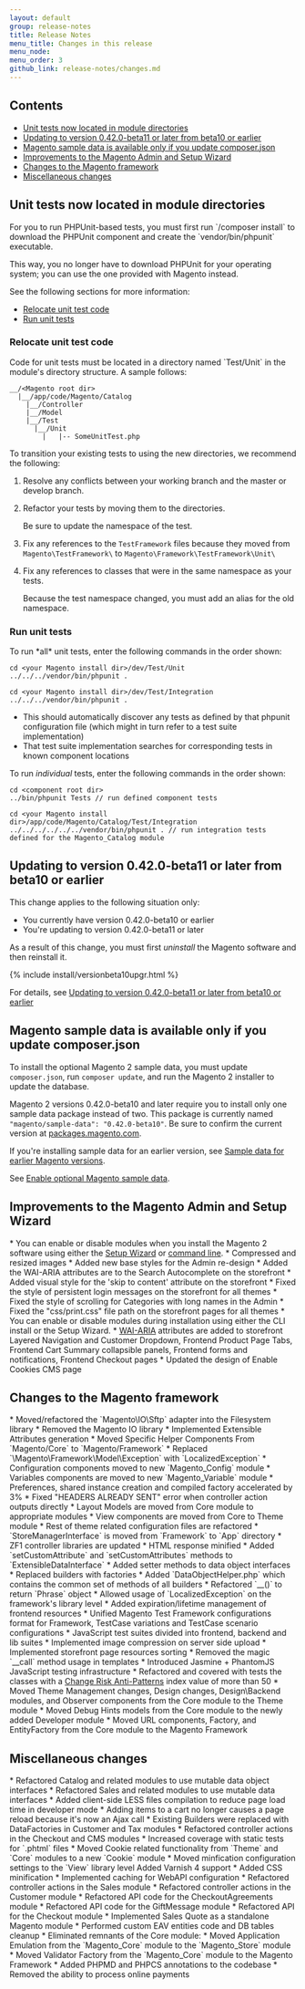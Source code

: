 ```yaml
---
layout: default
group: release-notes
title: Release Notes
menu_title: Changes in this release
menu_node: 
menu_order: 3
github_link: release-notes/changes.md
---
```


<h2 id="changes-contents">Contents</h2>

*   <a href="#change-devrc-unit">Unit tests now located in module directories</a>
*   <a href="#change-devbeta-uninstall">Updating to version 0.42.0-beta11 or later from beta10 or earlier</a>
*   <a href="#change-devbeta-sampledata">Magento sample data is available only if you update composer.json</a>
*	<a href="#admin">Improvements to the Magento Admin and Setup Wizard</a>
*	<a href="#framework">Changes to the Magento framework</a>
*	<a href="#misc">Miscellaneous changes</a>

<h2 id="change-devrc-unit">Unit tests now located in module directories</h2>
For you to run PHPUnit-based tests, you must first run `<your Magento root dir>/composer install` to download the PHPUnit component and create the `vendor/bin/phpunit` executable. 

This way, you no longer have to download PHPUnit for your operating system; you can use the one provided with Magento instead.

See the following sections for more information:

*	<a href="#change-devrc-unit-move">Relocate unit test code</a>
*	<a href="#change-devrc-unit-run">Run unit tests</a>

<h3 id="change-devrc-unit-move">Relocate unit test code</h3>
Code for unit tests must be located in a directory named `Test/Unit` in the module's directory structure. A sample follows:

	__/<Magento root dir>
	  |__/app/code/Magento/Catalog
	    |__/Controller
	    |__/Model
	    |__/Test
	      |__/Unit
	        |   |-- SomeUnitTest.php

To transition your existing tests to using the new directories, we recommend the following:

1. Resolve any conflicts between your working branch and the master or develop branch.
2. Refactor your tests by moving them to the directories.  

	Be sure to update the namespace of the test.

3. Fix any references to the `TestFramework` files because they moved from `Magento\TestFramework\` to `Magento\Framework\TestFramework\Unit\`

4. Fix any references to classes that were in the same namespace as your tests.  

	Because the test namespace changed, you must add an alias for the old namespace.

<h3 id="change-devrc-unit-run">Run unit tests</h3>
To run *all* unit tests, enter the following commands in the order shown:

	cd <your Magento install dir>/dev/Test/Unit
	../../../vendor/bin/phpunit .

	cd <your Magento install dir>/dev/Test/Integration
	../../../vendor/bin/phpunit .


*	This should automatically discover any tests as defined by that phpunit configuration file (which might in turn refer to a test suite implementation)
*	That test suite implementation searches for corresponding tests in known component locations

To run *individual* tests, enter the following commands in the order shown:

	cd <component root dir>
	../bin/phpunit Tests // run defined component tests

	cd <your Magento install dir>/app/code/Magento/Catalog/Test/Integration
	../../../../../../vendor/bin/phpunit . // run integration tests defined for the Magento_Catalog module


<h2 id="change-devbeta-uninstall">Updating to version 0.42.0-beta11 or later from beta10 or earlier</h2>
This change applies to the following situation only:

*   You currently have version 0.42.0-beta10 or earlier
*   You're updating to version 0.42.0-beta11 or later

<div class="bs-callout bs-callout-info" id="info">
    <p>As a result of this change, you must first <em>uninstall</em> the Magento software and then reinstall it.</p>
</div>
{% include install/versionbeta10upgr.html %}

For details, see <a href="{{ site.gdeurl }}install-gde/install/install-cli-install.html#instgde-install-magento-updatebeta11">Updating to version 0.42.0-beta11 or later from beta10 or earlier</a>

<h2 id="change-devbeta-sampledata">Magento sample data is available only if you update composer.json</h2>

To install the optional Magento 2 sample data, you must update `composer.json`, run `composer update`, and run the Magento 2 installer to update the database.

<div class="bs-callout bs-callout-info" id="info">
<span class="glyphicon-class">
  <p>Magento 2 versions 0.42.0-beta10 and later require you to install only one sample data package instead of two. This package is currently named <code>"magento/sample-data": "0.42.0-beta10"</code>. Be sure to confirm the current version at <a href="http://packages.magento.com/#magento/sample-data" target="_blank">packages.magento.com</a>.</p>
<p>If you're installing sample data for an earlier version, see <a href="#installgde-install-sample-old">Sample data for earlier Magento versions</a>.</p></span>
</div>

See <a href="{{ site.gdeurl }}/install-gde/install/sample-data.html">Enable optional Magento sample data</a>.

<h2 id="admin">Improvements to the Magento Admin and Setup Wizard</h2>
*	You can enable or disable modules when you install the Magento 2 software using either the <a href="{{ site.gdeurl }}install-gde/install/install-web.html#instgde-install-magento-web-step4
">Setup Wizard</a> or <a href="{{ site.gdeurl }}install-gde/install/install-cli-subcommands-enable.html">command line</a>.
*    Compressed and resized images
*    Added new base styles for the Admin re-design
*    Added the WAI-ARIA attributes are to the Search Autocomplete on the storefront
*    Added visual style for the 'skip to content' attribute on the storefront 
*    Fixed the style of persistent login messages on the storefront for all themes 
*    Fixed the style of scrolling for Categories with long names in the Admin 
*    Fixed the "css/print.css" file path on the storefront pages for all themes 
    *	You can enable or disable modules during installation using either the CLI install or the Setup Wizard.
*	<a href="http://www.w3.org/WAI/intro/aria.php" target="_blank">WAI-ARIA</a> attributes are added to storefront Layered Navigation and Customer Dropdown, Frontend Product Page Tabs, Frontend Cart Summary collapsible panels, Frontend forms and notifications, Frontend Checkout pages
*    Updated the design of Enable Cookies CMS page

<h2 id="framework">Changes to the Magento framework</h2>
*    Moved/refactored the `Magento\IO\Sftp` adapter into the Filesystem library
*    Removed the Magento IO library
*    Implemented Extensible Attributes generation
*    Moved Specific Helper Components From `Magento/Core` to `Magento/Framework`
*    Replaced `\Magento\Framework\Model\Exception` with `LocalizedException`
*    Configuration components moved to new `Magento_Config` module
*    Variables components are moved to new `Magento_Variable` module
*    Preferences, shared instance creation and compiled factory accelerated by 3%
*    Fixed "HEADERS ALREADY SENT" error when controller action outputs directly
*    Layout Models are moved from Core module to appropriate modules
*    View components are moved from Core to Theme module
*    Rest of theme related configuration files are refactored
*    `StoreManagerInterface` is moved from `Framework` to `App` directory
*    ZF1 controller libraries are updated
*    HTML response minified
*   Added `setCustomAttribute` and `setCustomAttributes` methods to `ExtensibleDataInterface`
*   Added setter methods to data object interfaces
*   Replaced builders with factories
*   Added `DataObjectHelper.php` which contains the common set of methods of all builders
*   Refactored `__()` to return `Phrase` object
*   Allowed usage of `LocalizedException` on the framework's library level
*   Added expiration/lifetime management of frontend resources
*   Unified Magento Test Framework configurations format for Framework, TestCase variations and TestCase scenario configurations
*   JavaScript test suites divided into frontend, backend and lib suites 
*   Implemented image compression on server side upload
*   Implemented storefront page resources sorting 
*   Removed the magic `__call` method usage in templates
*   Introduced Jasmine + PhantomJS JavaScript testing infrastructure
*    Refactored and covered with tests the classes with a <a href="https://phpunit.de/manual/current/en/code-coverage-analysis.html" target="_blank">Change Risk Anti-Patterns</a> index value of more than 50
*    Moved Theme Management changes, Design changes, Design\Backend modules, and Observer components from the Core module to the Theme module
*    Moved Debug Hints models from the Core module to the newly added Developer module
*    Moved URL components, Factory, and EntityFactory from the Core module to the Magento Framework

<h2 id="misc">Miscellaneous changes</h2>
*	Refactored Catalog and related modules to use mutable data object interfaces
*	Refactored Sales and related modules to use mutable data interfaces
*    Added client-side LESS files compilation to reduce page load time in developer mode
*	Adding items to a cart no longer causes a page reload because it's now an Ajax call
*   Existing Builders were replaced with DataFactories in Customer and Tax modules
*   Refactored controller actions in the Checkout and CMS modules
*   Increased coverage with static tests for `.phtml` files
*   Moved Cookie related functionality from `Theme` and `Core` modules to a new `Cookie` module
*   Moved minfication configuration settings to the `View` library level
    Added Varnish 4 support 
*   Added CSS minification 
*    Implemented caching for WebAPI configuration 
*    Refactored controller actions in the Sales module 
*    Refactored controller actions in the Customer module 
*    Refactored API code for the CheckoutAgreements module 
*    Refactored API code for the GiftMessage module 
*    Refactored API for the Checkout module 
*    Implemented Sales Quote as a standalone Magento module
*    Performed custom EAV entities code and DB tables cleanup
*    Eliminated remnants of the Core module:
     *    Moved Application Emulation from the `Magento_Core` module to the `Magento_Store` module
     *    Moved Validator Factory from the `Magento_Core` module to the Magento Framework
*    Added PHPMD and PHPCS annotations to the codebase
*   Removed the ability to process online payments